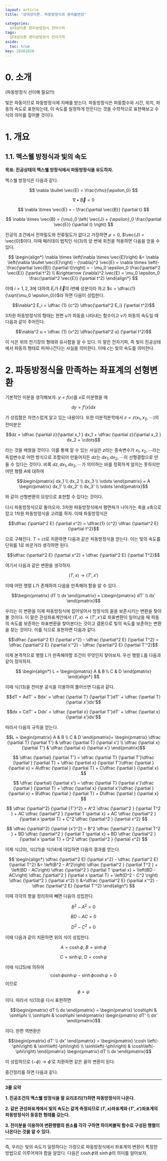 ```yaml
---
layout: article
title: "상대성이론. 파동방정식과 광속불변성"

categories:
  상대성이론 편미분방정식 전자기학
tags:
  상대성이론 편미분방정식 전자기학
aside:
  toc: true
key: 20201026
---
```


# 0. 소개    

(파동방정식 선이해 필요!!!)

빛은 파동이므로 파동방정식에 지배를 받는다. 파동방정식은 파동함수와 시간, 위치, 파동의 속도로 표현되는데, 이 속도를 일정하게 만든다는 것을 수학적으로 표현해보고 수식의 의미를 짚어볼 것이다.

# 1. 개요

## 1.1. 멕스웰 방정식과 빛의 속도

**목표: 진공상태의 멕스웰 방정식에서 파동방정식을 유도하자.**

멕스웰 방정식은 다음과 같다.

$$
\nabla \bullet \vec{E} = \frac{\rho}{\epsilon_0}
$$

$$
\nabla \bullet \vec{B} = 0
$$

$$
\nabla \times \vec{E} = - \frac{\partial \vec{B}} {\partial t}
$$

$$
\nabla \times \vec{B} = {\mu}_0 \left( \vec{J} + {\epsilon}_0 \frac{\partial \vec{E}} {\partial t} \right)
$$

진공의 조건에서 전하밀도와 전류밀도가 없다고 가정하면 $\rho = 0$, $\vec{J} = \vec{0}$이다. 이때 페러데이 법칙인 식$(3)$의 양 변에 회전을 적용하면 다음을 얻을 수 있다.

$$
\begin{align*}
  \nabla \times \left(\nabla \times \vec{E}\right) &= \nabla \left(\nabla \bullet \vec{E}\right) - {\nabla}^2 \vec{E} = \nabla \times \left(- \frac{\partial \vec{B}} {\partial t}\right) = - \mu_0 \epsilon_0 \frac{\partial^2 \vec{E}} {\partial t^2}    \\
  &\rightarrow {\nabla}^2 \vec{E} = \mu_0 \epsilon_0 \frac{\partial^2 \vec{E}} {\partial t^2}
\end{align*}
$$

이때 $i= 1, 2, 3$에 대하여 $E_i$가 $\vec{E}$의 $i$번째 성분이라 하고 $c = \dfrac{1} {\sqrt{\mu_0 \epsilon_0}}$라 하면 다음이 성립한다.

$$\nabla^2 E_i = \dfrac {1} {c^2} \dfrac{\partial^2 E_i} {\partial t^2}$$

3차원 파동방정식의 형태는 한편 $u$가 파동을 나타내는 함수이고 $v$가 파동의 속도일 때 다음과 같이 주어진다.

$$\nabla^2 u  = \dfrac {1} {v^2} \dfrac{\partial^2 u} {\partial t^2}$$

이 식은 위의 전기장의 형태와 유사함을 알 수 있다. 이 말은 전자기파, 즉 빛이 진공상태에서 파동의 형태로 퍼져나간다는 사실을 의미한다. 이때 $c$는 빛의 속도를 의미한다.

# 2. 파동방정식을 만족하는 좌표계의 선형변환

 기본적인 미분을 생각해보자. $y=f(x)$를 $x$로 미분했을 때

 $$dy = f'(x)dx$$

 가 성립함은 자연스럽게 알고 있는 내용이다. 또한 미분적분학에서 $z = z(x_1 ,x_2 ,\cdots)$의 전미분은 

 $$dz = \dfrac {\partial z}{\partial x_1 } dx_1  + \dfrac {\partial z}{\partial x_2 } dx_2 + \cdots$$

라는 것을 배웠을 것이다. 이를 통해 알 수 있는 사실은 $z$라는 종속변수가 $x_1 , x_2 , \cdots$라는 독립변수로 어떤 방식으로 조합되어 만들어지든 $dz$는 $dx_1 , dx_2 , \cdots$의 선형결합으로 만들 수 있다는 것이다. 비록 $dz, dx_1 ,dx_2 , \cdots$가 의미하는 바를 정확하게 알지는 못하지만 어떤 행렬 $A$에 대하여

$$\begin{pmatrix} dx_1 \\ dx_2 \\ dx_3 \\ \vdots \end{pmatrix} = A \begin{pmatrix} dx_1' \\ dx_2' \\ dx_3' \\ \vdots \end{pmatrix}$$

와 같이 선형변환의 모양으로 표현할 수 있다는 것이다. 

다시 파동방정식으로 돌아오자. 3차원 파동방정식에서 평면파가 나아가는 축을 $x$축으로 잡고 1차원 파동방정식을 고려를 하자. 이때 파동방정식은

$$\dfrac {\partial^2 E} {\partial x^2} = \dfrac{1} {c^2} \dfrac {\partial^2 E} {\partial t^2}$$

으로 구해진다. $T = ct$로 치환하면 다음과 같은 파동방정식을 얻는다. 이는 빛의 속도를 단위를 1로 바꾼거라 생각하면 된다. 

$$\dfrac {\partial^2 E} {\partial x^2} = \dfrac {\partial^2 E} {\partial T^2}$$

여기서 다음과 같은 변환을 생각하자. 

$$(T, x) \rightarrow (T', x')$$

이때 어떤 행렬 $L$가 존재하여 다음을 만족해야 함을 알 수 있다.

$$\begin{pmatrix} dT \\ dx \end{pmatrix} = L\begin{pmatrix} dT' \\ dx' \end{pmatrix}$$

우리는 이 변환을 이제 파동방정식에 집어넣어서 방정식의 꼴을 보존시키는 변환을 찾아볼 것이다. 이 말은 관성좌표계안에서 $(T, x) \rightarrow (T', x')$로 좌표변환이 일어났을 때 파동의 속도를 보존하는 좌표변환을 찾아본다는 것이고 결론으로 빛의 속도를 보존하는 변환을 찾는 것이다. 이를 식으로 표현하면 다음과 같다.

$$\dfrac {\partial^2 E} {\partial x^2} - \dfrac {\partial^2 E} {\partial T^2} = \dfrac {\partial^2 E} {\partial x'^2} - \dfrac {\partial^2 E} {\partial T'^2}$$

이제 본격적으로 행렬 $L$가 만족해야할 조건이 무엇인지 찾아보자. 우선 행렬 $L$를 다음과 같이 정의하자.

$$
\begin{align*}
L = \begin{pmatrix} A & B \\ C & D \end{pmatrix}
\end{align*}
$$

이때 식$(13)$을 전미분 공식을 이용하여 풀어쓰면 다음과 같다.

$$dT = AdT' + Bdx' = \dfrac {\partial T} {\partial T'}dT' + \dfrac {\partial T} {\partial x'}dx'$$

$$dx = CdT' + Ddx' = \dfrac {\partial x} {\partial T'}dT' + \dfrac {\partial x} {\partial x'}dx'$$

따라서 다음의 규칙을 얻는다.

$$L = \begin{pmatrix} A & B \\ C & D \end{pmatrix}= \begin{pmatrix} \dfrac {\partial T} {\partial T'} & \dfrac {\partial T} {\partial x'} \\ \dfrac {\partial x} {\partial T'} & \dfrac {\partial x} {\partial x'} \end{pmatrix}$$

$$
\dfrac {\partial} {\partial T'} = \dfrac {\partial T} {\partial T'}\dfrac {\partial } {\partial T} + \dfrac {\partial x} {\partial T'}\dfrac {\partial } {\partial x} = A\dfrac {\partial } {\partial T} + C\dfrac {\partial } {\partial x}
$$

$$
\dfrac {\partial} {\partial x'} = \dfrac {\partial T} {\partial x'}\dfrac {\partial } {\partial T} + \dfrac {\partial x} {\partial x'}\dfrac {\partial } {\partial x} = B\dfrac {\partial } {\partial T} + D\dfrac {\partial } {\partial x}
$$

$$
\dfrac {\partial^2} {\partial {T'}^2} = A^2 \dfrac {\partial^2 } {\partial T^2 } + AC \dfrac {\partial^2 } {\partial T \partial x} + AC \dfrac {\partial^2 } {\partial x \partial T} + C^2 \dfrac {\partial^2 } {\partial x^2}
$$

$$
\dfrac {\partial^2} {\partial {x'}^2} = B^2 \dfrac {\partial^2 } {\partial T^2 } + BD \dfrac {\partial^2 } {\partial T \partial x} + BD \dfrac {\partial^2 } {\partial x \partial T} + D^2 \dfrac {\partial^2 } {\partial x^2}
$$

이제 식$(20)$, 식$(21)$을 식$(14)$에 대입하면 다음의 결과를 얻는다. 

$$
\begin{align*}
  \dfrac {\partial^2 E} {\partial x^2} - \dfrac {\partial^2 E} {\partial T^2} &=  \left(B^2 - A^2\right) \dfrac {\partial^2 } {\partial T^2 } + \left(BD - AC\right) \dfrac {\partial^2 } {\partial T \partial x} + \left(BD - AC\right) \dfrac {\partial^2 } {\partial x \partial T} + \left(D^2 - C^2 \right) \dfrac {\partial^2 } {\partial x^2}    \\
  &=\dfrac {\partial^2 E} {\partial x'^2} - \dfrac {\partial^2 E} {\partial T'^2}
\end{align*}
$$

이때 각각의 항을 정리하여 빼면 다음이 성립한다.

$$
B^2 - A^2 = 0
$$

$$
BD- AC = 0
$$

$$
D^2 - C^2 = 0
$$

이때 다음과 같이 치환하면 위의 식이 성립한다.

$$A=\cosh\phi, \ B=\sinh\phi$$

$$C=\sinh\psi, \ D=\cosh\psi$$

이때 식$(25)$에 의하여
$$\cosh\phi\sinh\psi - \sinh\phi\cosh\psi = 0$$
이므로 
$$\phi = \psi$$
이다. 따라서 식$(13)$을 다시 표현하면

$$\begin{pmatrix} dT \\ dx \end{pmatrix} = \begin{pmatrix} \cosh\phi & \sinh\phi \\ \sinh\phi & \cosh\phi \end{pmatrix} \begin{pmatrix} dT' \\ dx' \end{pmatrix}$$

이다. 한편 역변환은

$$\begin{pmatrix} dT' \\ dx' \end{pmatrix} = \begin{pmatrix} \cosh \left(-\phi\right) & \sinh\left(-\phi\right) \\ \sinh\left(-\phi\right) & \cosh\left(-\phi\right) \end{pmatrix} \begin{pmatrix} dT \\ dx \end{pmatrix}$$

이 성립하므로  $(-\phi) \rightarrow \phi'$로 치환하면 같은 꼴의 변환이 된다. 

중간정리를 하면 다음과 같다.

---

**3줄 요약**

**1. 진공조건의 멕스웰 방정식을 잘 요리조리(?)하면 파동방정식이 나온다.**

**2. 같은 관성좌표계에서 빛의 속도는 같게 측정되므로 $(T, x)$좌표계와 $(T', x')$좌표계의 파동방정식이 동등한 형태를 갖는다.**

**3. 전미분을 이용하여 변환행렬의 원소를 각각 구하면 하이퍼볼릭 함수로 구성된 행렬이 나온다는 것을 알 수 있다.**

---

즉, 우리는 빛의 속도가 일정하다는 가정으로 파동방정식에서 좌표계의 변환이 특정한 방법으로 이루어져야 함을 알았다. 다음은 $\cosh\phi$와 $\sinh\phi$의 의미를 알아보자. 
